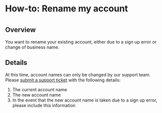 # How-to: Rename my account

#

## Overview

You want to rename your existing account, either due to a sign up error or
change of business name.

## Details

At this time, account names can only be changed by our support team. Please
[submit a support ticket](https://support.codefresh.io/hc/en-us/requests/new)
with the following details:

  1. The current account name
  2. The new account name
  3. In the event that the new account name is taken due to a sign up error, please include this information

